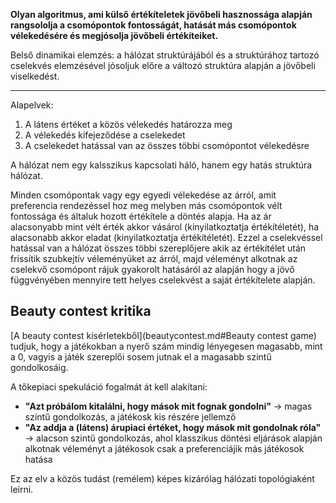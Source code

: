 **Olyan algoritmus, ami külső értékíteletek jövőbeli hasznossága alapján rangsololja a csomópontok fontosságát, hatását más csomópontok vélekedésére és megjósolja jövőbeli értékíteiket.**

Belső dinamikai elemzés: a hálózat struktúrájából és a struktúrához tartozó cselekvés elemzésével jósoljuk előre a változó struktúra alapján a jövőbeli viselkedést.

---



Alapelvek:

1. A látens értéket a közös vélekedés határozza meg
2. A vélekedés kifejeződése a cselekedet
3. A cselekedet hatással van az összes többi csomópontot vélekedésre 

A hálózat nem egy kalsszikus kapcsolati háló, hanem egy hatás struktúra hálózat.

Minden csomópontak vagy egy egyedi vélekedése az árról, amit preferencia rendezéssel hoz meg melyben más csomópontok vélt fontossága és általuk hozott értékítele a döntés alapja. Ha az ár alacsonyabb mint vélt érték akkor vásárol (kinyilatkoztatja értékítéletét), ha alacsonabb akkor eladat (kinyilatkoztatja értékítéletét). Ezzel a cselekvéssel hatással van a hálózat összes többi szereplőjere akik az értékítélet után frissítik szubkejtív véleményüket az árról, majd véleményt alkotnak az cselekvő csomópont rájuk gyakorolt hatásáról az alapján hogy a jövő függvényében mennyire tett helyes cselekvést a saját értékítelete alapján.

## Beauty contest kritika

[A beauty contest kísérletekből](beautycontest.md#Beauty contest game) tudjuk, hogy a játékokban a nyerő szám mindig lényegesen magasabb, mint a 0, vagyis a játék szereplői sosem jutnak el a magasabb szintű gondolkosáig. 

A tőkepiaci spekuláció fogalmát át kell alakítani:

- **"Azt próbálom kitalálni, hogy mások mit fognak gondolni"** -> magas színtű gondolkozás, a játékosk kis részére jellemző
- **"Az addja a (látens) árupiaci értéket, hogy mások mit gondolnak róla"** -> alacson szintű gondolkozás, ahol klasszikus döntési eljárások alapján alkotnak véleményt a játékosok csak a preferenciájik más játékosok hatása

Ez az elv a közös tudást (remélem) képes kizárólag hálózati topológiaként leírni. 



